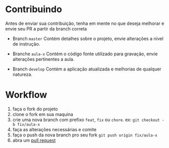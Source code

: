 # Contribuindo

Antes de enviar sua contribuição, tenha em mente no que deseja melhorar e envie seu PR a partir da branch correta 

- Branch `master`
Contém detalhes sobre o projeto, envie alterações a nível de instrução.

- Branche `aula-x`
Contém o código fonte utilizado para gravação, envie alterações pertinentes a aula.

- Branch `develop`
Contém a aplicação atualizada e melhorias de qualquer natureza.

# Workflow

1. faça o fork do projeto
2. clone o fork em sua maquina
3. crie uma nova branch com prefixo `feat`, `fix` ou `chore`. ex: `git checkout -b fix/aula-x`
4. faça as alterações necessárias e comite
5. faça o push da nova branch pro seu fork `git push origin fix/aula-x`
6. abra um [pull request](https://github.com/stewwan/super-store/pulls)